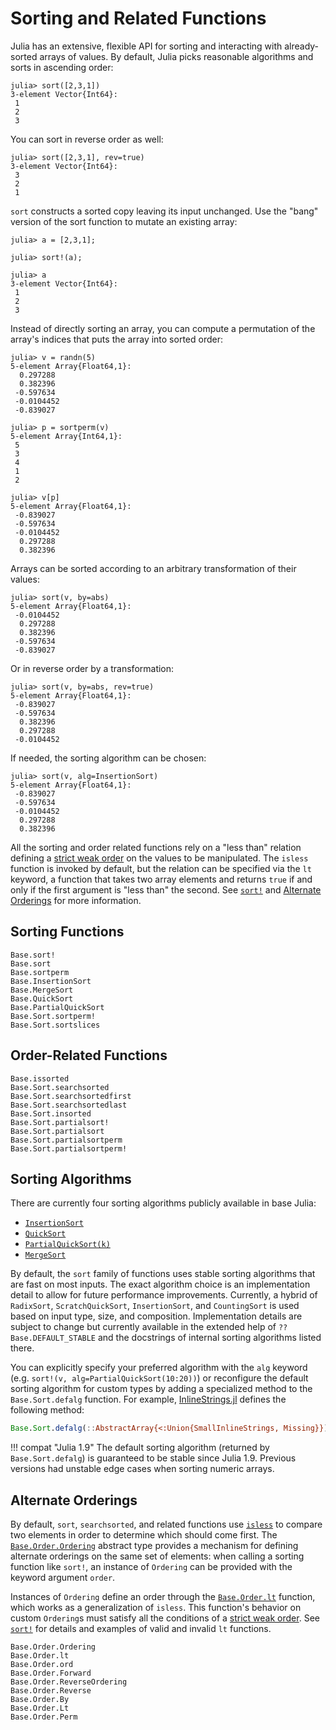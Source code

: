 # Sorting and Related Functions

Julia has an extensive, flexible API for sorting and interacting with already-sorted arrays
of values. By default, Julia picks reasonable algorithms and sorts in ascending order:

```jldoctest
julia> sort([2,3,1])
3-element Vector{Int64}:
 1
 2
 3
```

You can sort in reverse order as well:

```jldoctest
julia> sort([2,3,1], rev=true)
3-element Vector{Int64}:
 3
 2
 1
```

`sort` constructs a sorted copy leaving its input unchanged. Use the "bang" version of
the sort function to mutate an existing array:

```jldoctest
julia> a = [2,3,1];

julia> sort!(a);

julia> a
3-element Vector{Int64}:
 1
 2
 3
```

Instead of directly sorting an array, you can compute a permutation of the array's
indices that puts the array into sorted order:

```julia-repl
julia> v = randn(5)
5-element Array{Float64,1}:
  0.297288
  0.382396
 -0.597634
 -0.0104452
 -0.839027

julia> p = sortperm(v)
5-element Array{Int64,1}:
 5
 3
 4
 1
 2

julia> v[p]
5-element Array{Float64,1}:
 -0.839027
 -0.597634
 -0.0104452
  0.297288
  0.382396
```

Arrays can be sorted according to an arbitrary transformation of their values:

```julia-repl
julia> sort(v, by=abs)
5-element Array{Float64,1}:
 -0.0104452
  0.297288
  0.382396
 -0.597634
 -0.839027
```

Or in reverse order by a transformation:

```julia-repl
julia> sort(v, by=abs, rev=true)
5-element Array{Float64,1}:
 -0.839027
 -0.597634
  0.382396
  0.297288
 -0.0104452
```

If needed, the sorting algorithm can be chosen:

```julia-repl
julia> sort(v, alg=InsertionSort)
5-element Array{Float64,1}:
 -0.839027
 -0.597634
 -0.0104452
  0.297288
  0.382396
```

All the sorting and order related functions rely on a "less than" relation defining a
[strict weak order](https://en.wikipedia.org/wiki/Weak_ordering#Strict_weak_orderings)
on the values to be manipulated. The `isless` function is invoked by default, but the
relation can be specified via the `lt` keyword, a function that takes two array elements
and returns `true` if and only if the first argument is "less than" the second. See
[`sort!`](@ref) and [Alternate Orderings](@ref) for more information.

## Sorting Functions

```@docs
Base.sort!
Base.sort
Base.sortperm
Base.InsertionSort
Base.MergeSort
Base.QuickSort
Base.PartialQuickSort
Base.Sort.sortperm!
Base.Sort.sortslices
```

## Order-Related Functions

```@docs
Base.issorted
Base.Sort.searchsorted
Base.Sort.searchsortedfirst
Base.Sort.searchsortedlast
Base.Sort.insorted
Base.Sort.partialsort!
Base.Sort.partialsort
Base.Sort.partialsortperm
Base.Sort.partialsortperm!
```

## Sorting Algorithms

There are currently four sorting algorithms publicly available in base Julia:

  * [`InsertionSort`](@ref)
  * [`QuickSort`](@ref)
  * [`PartialQuickSort(k)`](@ref)
  * [`MergeSort`](@ref)

By default, the `sort` family of functions uses stable sorting algorithms that are fast
on most inputs. The exact algorithm choice is an implementation detail to allow for
future performance improvements. Currently, a hybrid of `RadixSort`, `ScratchQuickSort`,
`InsertionSort`, and `CountingSort` is used based on input type, size, and composition.
Implementation details are subject to change but currently available in the extended help
of `??Base.DEFAULT_STABLE` and the docstrings of internal sorting algorithms listed there.

You can explicitly specify your preferred algorithm with the `alg` keyword
(e.g. `sort!(v, alg=PartialQuickSort(10:20))`) or reconfigure the default sorting algorithm
for custom types by adding a specialized method to the `Base.Sort.defalg` function.
For example, [InlineStrings.jl](https://github.com/JuliaStrings/InlineStrings.jl/blob/v1.3.2/src/InlineStrings.jl#L903)
defines the following method:
```julia
Base.Sort.defalg(::AbstractArray{<:Union{SmallInlineStrings, Missing}}) = InlineStringSort
```

!!! compat "Julia 1.9"
    The default sorting algorithm (returned by `Base.Sort.defalg`) is guaranteed to
    be stable since Julia 1.9. Previous versions had unstable edge cases when
    sorting numeric arrays.

## Alternate Orderings

By default, `sort`, `searchsorted`, and related functions use [`isless`](@ref) to compare
two elements in order to determine which should come first. The
[`Base.Order.Ordering`](@ref) abstract type provides a mechanism for defining alternate
orderings on the same set of elements: when calling a sorting function like
`sort!`, an instance of `Ordering` can be provided with the keyword argument `order`.

Instances of `Ordering` define an order through the [`Base.Order.lt`](@ref)
function, which works as a generalization of `isless`.
This function's behavior on custom `Ordering`s must satisfy all the conditions of a
[strict weak order](https://en.wikipedia.org/wiki/Weak_ordering#Strict_weak_orderings).
See [`sort!`](@ref) for details and examples of valid and invalid `lt` functions.

```@docs
Base.Order.Ordering
Base.Order.lt
Base.Order.ord
Base.Order.Forward
Base.Order.ReverseOrdering
Base.Order.Reverse
Base.Order.By
Base.Order.Lt
Base.Order.Perm
```
